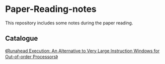 # Paper-Reading-notes
This repository includes some notes during the paper reading. <br/>
## Catalogue
[《Runahead Execution: An Alternative to Very Large Instruction Windows for Out-of-order Processors》](https://github.com/shirohasuki/Paper-Reading-notes/blob/main/Runahead/Overview%20of%20%E3%80%8ARunahead%20Execution%20An%20Alternative%20to%20Very%20Large%20Instruction%20Windows%20for%20Out-of-order%20Processors%E3%80%8B.md) <br/>
